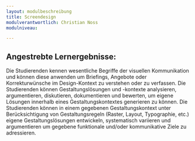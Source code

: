 ```yaml
---
layout: modulbeschreibung
title: Screendesign
modulverantwortlich: Christian Noss
modulniveau:

---
```


## Angestrebte Lernergebnisse:
Die Studierenden kennen wesentliche Begriffe der visuellen Kommunikation und können diese anwenden um Briefings, Angebote oder Korrekturwünsche im Design-Kontext zu verstehen oder zu verfassen.
Die Studierenden können Gestaltungslösungen und -kontexte analysieren, argumentieren, diskutieren, dokumentieren und bewerten, um eigene Lösungen innerhalb eines Gestaltungskontextes generieren zu können.
Die Studierenden können in einem gegebenen Gestaltungskontext unter Berücksichtigung von Gestaltungsregeln (Raster, Layout, Typographie, etc.) eigene Gestaltungslösungen entwickeln, systematisch variieren und argumentieren um gegebene funktionale und/oder kommunikative Ziele zu adressieren.
